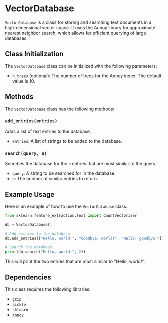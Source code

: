 
# VectorDatabase

`VectorDatabase` is a class for storing and searching text documents in a high-dimensional vector space. It uses the Annoy library for approximate nearest neighbor search, which allows for efficient querying of large databases.

## Class Initialization

The `VectorDatabase` class can be initialized with the following parameters:

- `n_trees` (optional): The number of trees for the Annoy index. The default value is 10.

## Methods

The `VectorDatabase` class has the following methods:

### `add_entries(entries)`

Adds a list of text entries to the database.

- `entries`: A list of strings to be added to the database.

### `search(query, n)`

Searches the database for the `n` entries that are most similar to the query.

- `query`: A string to be searched for in the database.
- `n`: The number of similar entries to return.

## Example Usage

Here is an example of how to use the `VectorDatabase` class:

```python
from sklearn.feature_extraction.text import CountVectorizer

db = VectorDatabase()

# Add entries to the database
db.add_entries(["Hello, world!", "Goodbye, world!", "Hello, goodbye!"])

# Search the database
print(db.search("Hello, world!", 2))
```

This will print the two entries that are most similar to "Hello, world!".

## Dependencies

This class requires the following libraries:

- `gzip`
- `pickle`
- `sklearn`
- `Annoy`
